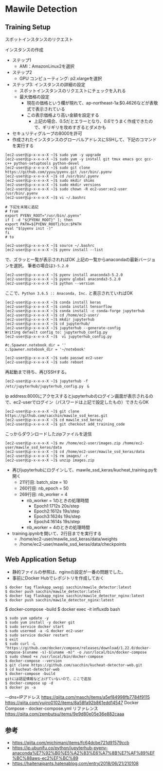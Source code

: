 # Mawile Detection

## Training Setup

スポットインスタンスのリクエスト

インスタンスの作成
* ステップ1 
    * AMI：AmazonLinux2を選択
* ステップ2
    * GPU コンピューティング: p2.xlargeを選択
* ステップ3: インスタンスの詳細の設定
    * スポットインスタンスのリクエストにチェックを入れる
    * 最大価格の設定
        * 現在の価格という欄が現れて、ap-northeast-1a:$0.4626などが表敬式で表示されている
        * この表示価格より高い金額を設定する
            * 上記の場合、0.5だとエラーとなり、0.6でうまく作成できたので、ギリギリを攻めすぎるとダメかも
* セキュリティグループの8000を許可
* 作成されたインスタンスのグローバルアドレスにSSHして、下記のコマンドを実行する

```
[ec2-user@ip-x-x-x-X ~]$ sudo yum -y upgrade
[ec2-user@ip-x-x-x-X ~]$ sudo yum -y install git tmux emacs gcc gcc-c++ python-setuptools python-devel 
[ec2-user@ip-x-x-x-X ~]$ sudo git clone https://github.com/yyuu/pyenv.git /usr/bin/.pyenv
[ec2-user@ip-x-x-x-X ~]$ cd /usr/bin/.pyenv
[ec2-user@ip-x-x-x-X ~]$ sudo mkdir shims
[ec2-user@ip-x-x-x-X ~]$ sudo mkdir versions
[ec2-user@ip-x-x-x-X ~]$ sudo chown -R ec2-user:ec2-user /usr/bin/.pyenv
[ec2-user@ip-x-x-x-X ~]$ vi ~/.bashrc

# 下記を末尾に追記
# from
export PYENV_ROOT="/usr/bin/.pyenv"
if [ -d "${PYENV_ROOT}" ]; then
export PATH=${PYENV_ROOT}/bin:$PATH
eval "$(pyenv init -)"
fi
# to

[ec2-user@ip-x-x-x-X ~]$ source ~/.bashrc
[ec2-user@ip-x-x-x-X ~]$ pyenv install --list
``` 

で、ズラッと一覧が表示されればOK
上記の一覧からanacondaの最新バージョンを選択。
筆者の場合は`3-5.2.0`

```
[ec2-user@ip-x-x-x-X ~]$ pyenv install anaconda3-5.2.0
[ec2-user@ip-x-x-x-X ~]$ pyenv global anaconda3-5.2.0
[ec2-user@ip-x-x-x-X ~]$ python --version
```

ここで、`Python 3.6.5 :: Anaconda, Inc.` と表示されていればOK

```
[ec2-user@ip-x-x-x-X ~]$ conda install keras
[ec2-user@ip-x-x-x-X ~]$ conda install tensorflow
[ec2-user@ip-x-x-x-X ~]$ conda install -c conda-forge jupyterhub
[ec2-user@ip-x-x-x-X ~]$ cd /home/ec2-user/
[ec2-user@ip-x-x-x-X ~]$ mkdir jupyterhub
[ec2-user@ip-x-x-x-X ~]$ cd jupyterhub/
[ec2-user@ip-x-x-x-X ~]$ jupyterhub --generate-config
Writing default config to: jupyterhub_config.py
[ec2-user@ip-x-x-x-X ~]$  vi jupyterhub_config.py

#c.Spawner.notebook_dir = ''
c.Spawner.notebook_dir = '~/notebook'

[ec2-user@ip-x-x-x-X ~]$ sudo passwd ec2-user
[ec2-user@ip-x-x-x-X ~]$ sudo reboot
```
再起動まで待ち、再びSSHする。

```
[ec2-user@ip-x-x-x-X ~]$ jupyterhub -f /etc/jupyterhub/jupyterhub_config.py　&

```

ip address:8000にアクセスするとjupyterhubのログイン画面が表示されるので、ec2-userでログイン（パスワードは上記で設定したもの）できたらOK

```
[ec2-user@ip-x-x-x-X ~]$ git clone https://github.com/sacchin/mawile_ssd_keras.git
[ec2-user@ip-x-x-x-X ~]$ cd mawile_ssd_keras/
[ec2-user@ip-x-x-x-X ~]$ git checkout add_training_code
```
こっからダウンロードしたzipファイルを送信

```
[ec2-user@ip-x-x-x-X ~]$ mv /home/ec2-user/images.zip /home/ec2-user/mawile_ssd_keras/data
[ec2-user@ip-x-x-x-X ~]$ cd /home/ec2-user/mawile_ssd_keras/data
[ec2-user@ip-x-x-x-X ~]$ rm images/ -r
[ec2-user@ip-x-x-x-X ~]$ unzip images.zip
```

* 再びjupyterhubにログインして、mawile_ssd_keras/kucheat_training.pyを開く
    * 211行目: batch_size = 10
    * 260行目: nb_epoch = 50
    * 269行目: nb_worker = 4
        * nb_worker = 1のときの処理時間
            * Epoch1:1712s 20s/step 
            * Epoch2:1612s 19s/step
            * Epoch3:1624s 19s/step
            * Epoch4:1614s 19s/step
        * nb_worker = 4のときの処理時間
* training.ipynbを開いて、2行目までを実行する
    * /home/ec2-user/mawile_ssd_keras/data/weights
    * /home/ec2-user/mawile_ssd_keras/data/checkpoints

## Web Application Setup
* 静的ファイルの参照は、nginxの設定が一番の問題でした。
* 事前にDocker Hubでレポジトリを作成しておく

```
$ docker tag flaskapp_uwsgi sacchin/mawile_detector:latest
$ docker push sacchin/mawile_detector:latest
$ docker tag flaskapp_nginx sacchin/mawile_detector_nginx:latest
$ docker push sacchin/mawile_detector_nginx:latest
```
$ docker-compose -build
$ docker exec -it influxdb bash


```
$ sudo yum update -y
$ sudo yum install -y docker git
$ sudo service docker start
$ sudo usermod -a -G docker ec2-user
$ sudo service docker restart
$ exit
$ sudo curl -L "https://github.com/docker/compose/releases/download/1.22.0/docker-compose-$(uname -s)-$(uname -m)" -o /usr/local/bin/docker-compose
$ sudo chmod +x /usr/local/bin/docker-compose
$ docker-compose --version
$ git clone https://github.com/sacchin/kucheat-detector-web.git
$ cd kucheat-detector-web
$ docker-compose -build
gitには認証情報など上げていないので、ここで追加
$ docker-compose up -d
$ docker ps -a
```
--dns=IPアドレス
https://qiita.com/masch/items/a5ef84998fb7784f9115
https://qiita.com/yujiro0102/items/8a58fa92b861edd14547
Docker Compose - docker-compose.yml リファレンス
https://qiita.com/zembutsu/items/9e9d80e05e36e882caaa

## 参考
* https://qiita.com/michimani/items/fc64dcbe721d91579ccb
* https://jp.ubunifu.co/python/jupyterhub-pyenv-anaconda%E7%92%B0%E5%A2%83%E6%A7%8B%E7%AF%89%EF%BC%88aws-ec2%EF%BC%89
* https://haitenaipants.hatenablog.com/entry/2018/06/21/210108

